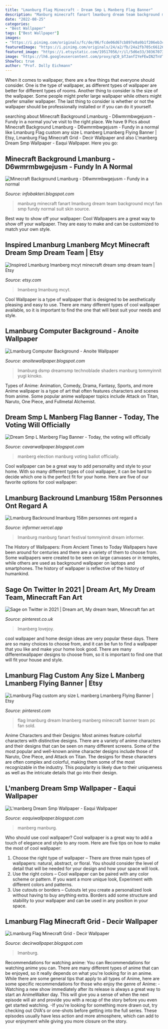 ```yaml
---
title: "Lmanburg Flag Minecraft - Dream Smp L Manberg Flag Banner"
description: "Manburg minecraft fanart lmanburg dream team background mcyt fan smp fundy normal suit skin source"
date: "2022-08-25"
categories:
- "Best Wallpaper"
tags: ["Best Wallpaper"]
images:
- "https://i.pinimg.com/originals/fc/de/06/fcde06d67cb897e0a9b1f206eb3c0c29.png"
featuredImage: "https://i.pinimg.com/originals/24/a2/fb/24a2fb705c66126f6178efc282c38bed.jpg"
featured_image: "https://i.etsystatic.com/19517056/r/il/5d6e33/3036707370/il_1588xN.3036707370_4ph1.jpg"
image: "https://lh6.googleusercontent.com/proxy/qC0_bTJanfIYeFEwIN2TnVTmDPGW4Mso-wSWFysWSKDKTK3Y13hheY0e_k7-3b9PS0P1qqTfY7hf6efeuLAZgB391OmBYG5E=w1200-h630-pd"
ShowToc: true
author: "Prof. Dolly Eichmann"
---
```



When it comes to wallpaper, there are a few things that everyone should consider. One is the type of wallpaper, as different types of wallpaper are better for different types of rooms. Another thing to consider is the size of the wallpaper. Some people might prefer large wallpaper while others might prefer smaller wallpaper. The last thing to consider is whether or not the wallpaper should be professionally installed or if you can do it yourself.

	

		
searching about Minecraft Background Lmanburg - D6wmrmbwgejusm - Fundy in a normal you've visit to the right place. We have 9 Pics about Minecraft Background Lmanburg - D6wmrmbwgejusm - Fundy in a normal like Lmanburg Flag custom any size L manberg Lmanberg Flying Banner | Etsy, Lmanburg Flag Minecraft Grid - Decir Wallpaper and also L&#039;manberg Dream Smp Wallpaper - Eaqui Wallpaper. Here you go:
		
    
## Minecraft Background Lmanburg - D6wmrmbwgejusm - Fundy In A Normal

<img loading=lazy src="https://i.pinimg.com/originals/fc/e9/ef/fce9efe7169e77785743872753b63d82.jpg" onerror="this.onerror=null;this.src='https://tse4.mm.bing.net/th?id=OIP.wFRjmSFZdbTZBX5adw6tuQHaM0&amp;pid=15.1';" alt="Minecraft Background Lmanburg - D6wmrmbwgejusm - Fundy in a normal">

_Source: infobakteri.blogspot.com_

>manburg minecraft fanart lmanburg dream team background mcyt fan smp fundy normal suit skin source. 

	

Best way to show off your wallpaper:
Cool Wallpapers are a great way to show off your wallpaper. They are easy to make and can be customized to match your own style.

    
## Inspired Lmanburg Lmanberg Mcyt Minecraft Dream Smp Dream Team | Etsy

<img loading=lazy src="https://i.etsystatic.com/19517056/r/il/5d6e33/3036707370/il_1588xN.3036707370_4ph1.jpg" onerror="this.onerror=null;this.src='https://tse4.mm.bing.net/th?id=OIP.RKtTaVPrzK4Gau418Q6xDAHaQB&amp;pid=15.1';" alt="Inspired Lmanburg lmanberg mcyt minecraft dream smp dream team | Etsy">

_Source: etsy.com_

>lmanberg lmanburg mcyt. 

	

Cool Wallpaper is a type of wallpaper that is designed to be aesthetically pleasing and easy to use. There are many different types of cool wallpaper available, so it is important to find the one that will best suit your needs and style.

    
## Lmanburg Computer Background - Anoite Wallpaper

<img loading=lazy src="https://i.pinimg.com/originals/24/a2/fb/24a2fb705c66126f6178efc282c38bed.jpg" onerror="this.onerror=null;this.src='https://tse1.mm.bing.net/th?id=OIP.inVLafqQK-adlBOG2gxV1AHaEK&amp;pid=15.1';" alt="Lmanburg Computer Background - Anoite Wallpaper">

_Source: anoitewallpaper.blogspot.com_

>lmanburg dsmp dreamsmp technoblade shaders manburg tommyinnit yugi kinoko. 

	

Types of Anime: Animation, Comedy, Drama, Fantasy, Sports, and more
Anime wallpaper is a type of art that often features characters and scenes from anime. Some popular anime wallpaper topics include Attack on Titan, Naruto, One Piece, and Fullmetal Alchemist.

    
## Dream Smp L Manberg Flag Banner - Today, The Voting Will Officially

<img loading=lazy src="https://i1.sndcdn.com/artworks-lCXIrkDKnGWg7O2k-cxio9A-t500x500.jpg" onerror="this.onerror=null;this.src='https://tse4.mm.bing.net/th?id=OIP.WYC-1YcrIHjDL4X-GeDStQHaHa&amp;pid=15.1';" alt="Dream Smp L Manberg Flag Banner - Today, the voting will officially">

_Source: cavarwallpaper.blogspot.com_

>manberg election manburg voting ballot officially. 

	

Cool wallpaper can be a great way to add personality and style to your home. With so many different types of cool wallpaper, it can be hard to decide which one is the perfect fit for your home. Here are five of our favorite options for cool wallpaper: 

    
## Lmanburg Backround Lmanburg 158m Personnes Ont Regard A

<img loading=lazy src="https://i.redd.it/wcqd1ebs9qx51.png" onerror="this.onerror=null;this.src='https://tse2.mm.bing.net/th?id=OIP.bbg6w5GgmHxVmsUbgzOR7AHaEK&amp;pid=15.1';" alt="Lmanburg Backround lmanburg 158m personnes ont regard a">

_Source: informer.vercel.app_

>lmanburg manburg fanart festival tommyinnit dream informer. 

	

The History of Wallpapers: From Ancient Times to Today
Wallpapers have been around for centuries and there are a variety of them to choose from. Some wallpapers were created to be seen on large canvases or in temples, while others are used as background wallpaper on laptops and smartphones. The history of wallpaper is reflective of the history of humankind.

    
## Sage On Twitter In 2021 | Dream Art, My Dream Team, Minecraft Fan Art

<img loading=lazy src="https://i.pinimg.com/736x/0f/da/32/0fda3218f70b57639b6a39370cb23141.jpg" onerror="this.onerror=null;this.src='https://tse4.mm.bing.net/th?id=OIP.0-utwjgJDX8pGPZEn2n6IgHaFu&amp;pid=15.1';" alt="Sage on Twitter in 2021 | Dream art, My dream team, Minecraft fan art">

_Source: pinterest.co.uk_

>lmanberg lovejoy. 

	

cool wallpaper and home design ideas are very popular these days. There are so many choices to choose from, and it can be fun to find a wallpaper that you like and make your home look good. There are many differentwallpaper designs to choose from, so it is important to find one that will fit your house and style.

    
## Lmanburg Flag Custom Any Size L Manberg Lmanberg Flying Banner | Etsy

<img loading=lazy src="https://i.pinimg.com/originals/fc/de/06/fcde06d67cb897e0a9b1f206eb3c0c29.png" onerror="this.onerror=null;this.src='https://tse1.mm.bing.net/th?id=OIP.IhdFUlZSHGJErwQYNPIoYwHaEK&amp;pid=15.1';" alt="Lmanburg Flag custom any size L manberg Lmanberg Flying Banner | Etsy">

_Source: pinterest.com_

>flag lmanburg dream lmanberg manberg minecraft banner team pc fan sold. 

	

Anime Characters and their Designs: Most animes feature colorful characters with distinctive designs.
There are a variety of anime characters and their designs that can be seen on many different screens. Some of the most popular and well-known anime character designs include those of Naruto, One Piece, and Attack on Titan. The designs for these characters are often complex and colorful, making them some of the most recognizable in the industry. This popularity is likely due to their uniqueness as well as the intricate details that go into their design.

    
## L&#039;manberg Dream Smp Wallpaper - Eaqui Wallpaper

<img loading=lazy src="https://aliirimg.vercel.app/images/manburg+l+manberg+dream+smp+wallpaper-4.jpg" onerror="this.onerror=null;this.src='https://tse2.mm.bing.net/th?id=OIP.-vbzrzNtOYlPdHnQYUhG9gHaFG&amp;pid=15.1';" alt="L&#039;manberg Dream Smp Wallpaper - Eaqui Wallpaper">

_Source: eaquiwallpaper.blogspot.com_

>manberg manburg. 

	

Who should use cool wallpaper?
Cool wallpaper is a great way to add a touch of elegance and style to any room. Here are five tips on how to make the most of cool wallpaper: 
1) Choose the right type of wallpaper – There are three main types of wallpapers: natural, abstract, or floral. You should consider the level of detail that will be needed for your design and how your space will look. 
2) Use the right colors – Cool wallpaper can be paired with any color scheme or pattern. If you want a more unique look, Experiment with different colors and patterns. 
3) Use cutouts or borders – Cutouts let you create a personalized look without having to buy anything extra. Borders add some structure and stability to your wallpaper and can be used in any position in your space.

    
## Lmanburg Flag Minecraft Grid - Decir Wallpaper

<img loading=lazy src="https://lh6.googleusercontent.com/proxy/qC0_bTJanfIYeFEwIN2TnVTmDPGW4Mso-wSWFysWSKDKTK3Y13hheY0e_k7-3b9PS0P1qqTfY7hf6efeuLAZgB391OmBYG5E=w1200-h630-pd" onerror="this.onerror=null;this.src='https://tse1.mm.bing.net/th?id=OIP._Lieex3j9E6PE9aFalDD8gHaD4&amp;pid=15.1';" alt="Lmanburg Flag Minecraft Grid - Decir Wallpaper">

_Source: decirwallpaper.blogspot.com_

>lmanburg. 

	

Recommendations for watching anime: You can
Recommendations for watching anime you can. There are many different types of anime that can be enjoyed, so it really depends on what you're looking for in an anime. While there are some general tips that apply to all types of Anime, here are some specific recommendations for those who enjoy the genre of Anime: 
-Watching a new show immediately after its release is always a great way to start an AnimeWalker day. This will give you a sense of when the next episode will air and provide you with a recap of the story before you even get started watching. 
-If you're looking for something more drawn out, try checking out OVA's or one-shots before getting into the full series. These episodes usually have less action and more atmosphere, which can add to your enjoyment while giving you more closure on the story.

